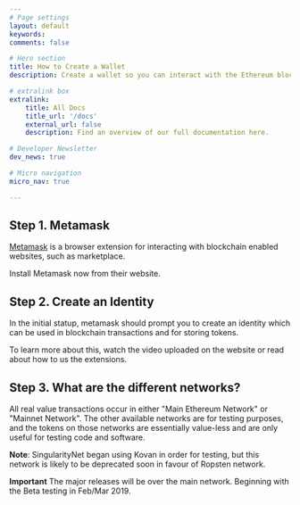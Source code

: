 ```yaml
---
# Page settings
layout: default
keywords:
comments: false

# Hero section
title: How to Create a Wallet
description: Create a wallet so you can interact with the Ethereum blockchain

# extralink box
extralink:
    title: All Docs
    title_url: '/docs'
    external_url: false
    description: Find an overview of our full documentation here.

# Developer Newsletter
dev_news: true

# Micro navigation
micro_nav: true

---
```


## Step 1. Metamask
                                                                                                                
[Metamask](https://metamask.io/) is a browser extension for interacting with blockchain enabled websites, such as marketplace.
         
Install Metamask now from their website.
                                                                                                                
## Step 2. Create an Identity
                                                                                                                
In the initial statup, metamask should prompt you to create an identity which can be used in blockchain transactions and for storing tokens.
                                                                                                                
To learn more about this, watch the video uploaded on the website or  read about how to us the extensions.
                                                                                                                
## Step 3. What are the different networks?
                                                                                                                
All real value transactions occur in either "Main Ethereum Network" or "Mainnet Network". The other available networks are for testing purposes, and
the tokens on those networks are essentially value-less and are only useful for testing code and software.
                                                                                                                
**Note**: SingularityNet began using  Kovan in order for testing, but this network is likely to be deprecated soon in favour of Ropsten network.
                                                                                                                
 **Important** The major releases will be over the main network. Beginning with the Beta testing in Feb/Mar 2019.